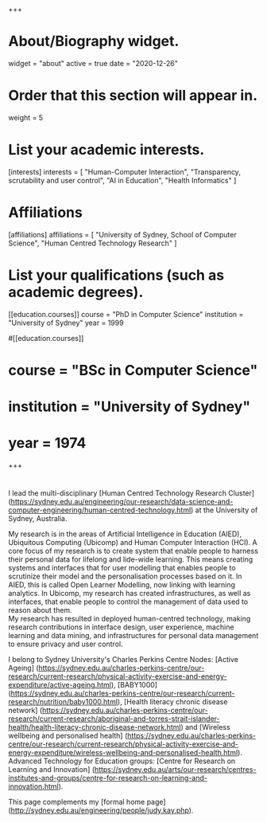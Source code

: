 +++
# About/Biography widget.
widget = "about"
active = true
date = "2020-12-26"

# Order that this section will appear in.
weight = 5

# List your academic interests.
[interests]
  interests = [
    "Human-Computer Interaction",
    "Transparency, scrutability and user control",
    "AI in Education",
    "Health Informatics"
  ]

# Affiliations
[affiliations]
  affiliations = [
	"University of Sydney, School of Computer Science",
	"Human Centred Technology Research"
  ]

# List your qualifications (such as academic degrees).
[[education.courses]]
  course = "PhD in Computer Science"
  institution = "University of Sydney"
  year = 1999

#[[education.courses]]
#  course = "BSc in Computer Science"
#  institution = "University of Sydney"
#  year = 1974

+++

# 

I lead the multi-disciplinary 
[Human Centred Technology Research Cluster]
(https://sydney.edu.au/engineering/our-research/data-science-and-computer-engineering/human-centred-technology.html)
at the University of Sydney, Australia. 


My research is in the areas of Artificial Intelligence in Education (AIED), Ubiquitous Computing (Ubicomp) and 
Human Computer Interaction (HCI). 
A core focus of my research is to create system that enable people to harness their personal data for lifelong and lide-wide learning.
This means creating systems and interfaces that for user modelling that enables people to scrutinize their 
model and the personalisation processes based on it. 
In AIED, this is called Open Learner Modelling, now linking with learning analytics. 
In Ubicomp, my research has created infrastructures, as well as interfaces, 
that enable people to control the management of data used to reason about them.  
My research has resulted in deployed human-centred technology, 
making research contributions in interface design, user experience, 
machine learning and data mining, and infrastructures for personal data management to ensure privacy and user control. 

I belong to Sydney University's Charles Perkins Centre Nodes:
[Active Ageing]
(https://sydney.edu.au/charles-perkins-centre/our-research/current-research/physical-activity-exercise-and-energy-expenditure/active-ageing.html),
[BABY1000]
(https://sydney.edu.au/charles-perkins-centre/our-research/current-research/nutrition/baby1000.html),
[Health literacy chronic disease network]
(https://sydney.edu.au/charles-perkins-centre/our-research/current-research/aboriginal-and-torres-strait-islander-health/health-literacy-chronic-disease-network.html) and
[Wireless wellbeing and personalised health]
(https://sydney.edu.au/charles-perkins-centre/our-research/current-research/physical-activity-exercise-and-energy-expenditure/wireless-wellbeing-and-personalised-health.html).
Advanced Technology for Education groups:
[Centre for Research on Learning and Innovation]
(https://sydney.edu.au/arts/our-research/centres-institutes-and-groups/centre-for-research-on-learning-and-innovation.html).

This page complements my
[formal home page] 
(http://sydney.edu.au/engineering/people/judy.kay.php).

